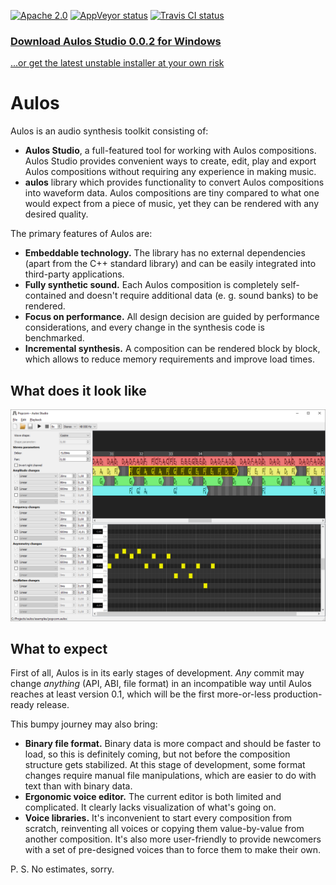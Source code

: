 [![Apache 2.0](https://img.shields.io/badge/License-Apache%202.0-blue.svg)](LICENSE)
[![AppVeyor status](https://ci.appveyor.com/api/projects/status/kha9y50o39k3uscu?svg=true)](https://ci.appveyor.com/project/blagodarin/aulos)
[![Travis CI status](https://travis-ci.org/blagodarin/aulos.svg?branch=master)](https://travis-ci.org/github/blagodarin/aulos)


### [Download Aulos Studio 0.0.2 for Windows](https://ci.appveyor.com/api/buildjobs/7249qdxm62wfghra/artifacts/AulosStudio-0.0.2.exe)

[...or get the latest unstable installer at your own risk](https://ci.appveyor.com/api/projects/blagodarin/aulos/artifacts/AulosStudio-0.0.2-unstable.exe?branch=master&job=Environment%3A%20CONFIG%3DRelease%2C%20ARCH%3Damd64%2C%20QTDIR%3DC%3A%5CQt%5C5.13.2%5Cmsvc2017_64%2C%20INSTALLER%3DON)


# Aulos

Aulos is an audio synthesis toolkit consisting of:
* **Aulos Studio**, a full-featured tool for working with Aulos compositions.
  Aulos Studio provides convenient ways to create, edit, play and export Aulos compositions
  without requiring any experience in making music.
* **aulos** library which provides functionality to convert Aulos compositions into waveform data.
  Aulos compositions are tiny compared to what one would expect from a piece of music,
  yet they can be rendered with any desired quality.

The primary features of Aulos are:
* **Embeddable technology.** The library has no external dependencies (apart from
  the C++ standard library) and can be easily integrated into third-party applications.
* **Fully synthetic sound.** Each Aulos composition is completely self-contained
  and doesn't require additional data (e. g. sound banks) to be rendered.
* **Focus on performance.** All design decision are guided by performance considerations,
  and every change in the synthesis code is benchmarked.
* **Incremental synthesis.** A composition can be rendered block by block,
  which allows to reduce memory requirements and improve load times.


## What does it look like

![Screenshot of Aulos Studio](studio/screenshot.png)


## What to expect

First of all, Aulos is in its early stages of development. *Any* commit may change *anything*
(API, ABI, file format) in an incompatible way until Aulos reaches at least version 0.1,
which will be the first more-or-less production-ready release.

This bumpy journey may also bring:
* **Binary file format.** Binary data is more compact and should be faster to load,
  so this is definitely coming, but not before the composition structure gets stabilized.
  At this stage of development, some format changes require manual file manipulations,
  which are easier to do with text than with binary data.
* **Ergonomic voice editor.** The current editor is both limited and complicated.
  It clearly lacks visualization of what's going on.
* **Voice libraries.** It's inconvenient to start every composition from scratch,
  reinventing all voices or copying them value-by-value from another composition.
  It's also more user-friendly to provide newcomers with a set of pre-designed
  voices than to force them to make their own.

P. S. No estimates, sorry.
